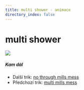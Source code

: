 ```yaml
---
title: multi shower - animace
directory_index: false
---
```


# multi shower

![](/animace/img/multi-shower.gif)

##### Kam dál

- Další trik: [no through mills mess](no-through-mills-mess.html "Další trik no through mills mess")
- Předchozí trik: [multi mills mess](multi-mills-mess.html "Předchozí trik multi mills mess")

